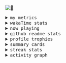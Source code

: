 [![🐙](https://hits.seeyoufarm.com/api/count/incr/badge.svg?url=https%3A%2F%2Fgithub.com%2Fktnkk%2Fhit-counter&count_bg=%23070707&title_bg=%23070707&icon=&icon_color=%23E7E7E7&title=visitors&edge_flat=true)](https://hits.seeyoufarm.com)

<details>
  <summary> <samp>my metrics</samp></summary>
  
  <br>
  
 ![🐳](https://github.com/kkhys/kkhys/blob/main/github-metrics.svg)
  
  ***
</details>

<details>
  <summary> <samp>wakaTime stats</samp></summary>
  
  <br>
  
<!--START_SECTION:waka-->
![Code Time](http://img.shields.io/badge/Code%20Time-5%2C854%20hrs%207%20mins-blue)

**🐱 My GitHub Data** 

> 📦 5.4 MB Used in GitHub's Storage 
 > 
> 🏆 527 Contributions in the Year 2025
 > 
> 💼 Opted to Hire
 > 
> 📜 9 Public Repositories 
 > 
> 🔑 24 Private Repositories 
 > 
**I'm a Night 🦉** 

```text
🌞 Morning                9394 commits        ███████░░░░░░░░░░░░░░░░░░   28.21 % 
🌆 Daytime                7120 commits        █████░░░░░░░░░░░░░░░░░░░░   21.38 % 
🌃 Evening                14274 commits       ███████████░░░░░░░░░░░░░░   42.86 % 
🌙 Night                  2515 commits        ██░░░░░░░░░░░░░░░░░░░░░░░   07.55 % 
```
📅 **I'm Most Productive on Sunday** 

```text
Monday                   3968 commits        ███░░░░░░░░░░░░░░░░░░░░░░   11.91 % 
Tuesday                  4540 commits        ███░░░░░░░░░░░░░░░░░░░░░░   13.63 % 
Wednesday                4483 commits        ███░░░░░░░░░░░░░░░░░░░░░░   13.46 % 
Thursday                 4679 commits        ████░░░░░░░░░░░░░░░░░░░░░   14.05 % 
Friday                   4766 commits        ████░░░░░░░░░░░░░░░░░░░░░   14.31 % 
Saturday                 4980 commits        ████░░░░░░░░░░░░░░░░░░░░░   14.95 % 
Sunday                   5887 commits        ████░░░░░░░░░░░░░░░░░░░░░   17.68 % 
```


📊 **This Week I Spent My Time On** 

```text
🕑︎ Time Zone: Asia/Tokyo

💬 Programming Languages: 
Other                    34 hrs 15 mins      ███████████░░░░░░░░░░░░░░   43.93 % 
TypeScript               20 hrs 51 mins      ███████░░░░░░░░░░░░░░░░░░   26.75 % 
Java                     8 hrs 49 mins       ███░░░░░░░░░░░░░░░░░░░░░░   11.32 % 
Image (svg)              5 hrs 34 mins       ██░░░░░░░░░░░░░░░░░░░░░░░   07.16 % 
MDX                      4 hrs 5 mins        █░░░░░░░░░░░░░░░░░░░░░░░░   05.24 % 

🔥 Editors: 
Chrome                   46 hrs 7 mins       ███████████████░░░░░░░░░░   59.15 % 
IntelliJ IDEA            20 hrs 20 mins      ███████░░░░░░░░░░░░░░░░░░   26.10 % 
WebStorm                 10 hrs 54 mins      ███░░░░░░░░░░░░░░░░░░░░░░   13.99 % 
DataGrip                 35 mins             ░░░░░░░░░░░░░░░░░░░░░░░░░   00.76 % 

💻 Operating System: 
Mac                      77 hrs 58 mins      █████████████████████████   100.00 % 
```


 Last Updated on 2025/02/13 18:55:36 UTC
<!--END_SECTION:waka-->
  
  ***
</details>


<details>
  <summary> <samp>now playing</samp></summary>
  
  <br>
 
 [![🐟](https://spotify-github-profile.vercel.app/api/view?uid=31ryofms4dnv7mrohhepo4c4zgqu&cover_image=true&theme=default&show_offline=false&background_color=121212&bar_color=53b14f&bar_color_cover=false)](https://open.spotify.com/user/31ryofms4dnv7mrohhepo4c4zgqu)
  
  ***
</details>

<details>
  <summary> <samp>github readme stats</samp></summary>
  
  <br>
  
 <p align="left"> 
  <img alt="🐠" src="https://github-readme-stats.vercel.app/api?username=kkhys&count_private=true&show_icons=true&theme=dark&include_all_commits=true" />
  <img alt="🐟" src="https://github-readme-stats.vercel.app/api/top-langs/?username=kkhys&layout=compact&theme=dark&langs_count=10&hide=HTML,CSS,SCSS" />
</p>
  
  ***
</details>

<details>
  <summary> <samp>profile trophies</samp></summary>
  
  <br>
  
  [![🐬](https://github-profile-trophy.vercel.app/?username=kkhys&rank=SECRET,SSS,SS,S,AAA,AA,A&theme=darkhub&row=1&margin-w=10&no-bg=true)](https://github.com/ryo-ma/github-profile-trophy)
  
  ***
</details>

<details>
  <summary> <samp>summary cards</samp></summary>
  
  <br>
  
  ![🐋](https://github-profile-summary-cards.vercel.app/api/cards/profile-details?username=kkhys&theme=github_dark)
  ![🦑](https://github-profile-summary-cards.vercel.app/api/cards/repos-per-language?username=kkhys&theme=github_dark)
  ![🦭](https://github-profile-summary-cards.vercel.app/api/cards/most-commit-language?username=kkhys&theme=github_dark)
  ![🦀](https://github-profile-summary-cards.vercel.app/api/cards/stats?username=kkhys&theme=github_dark)
  ![🦈](https://github-profile-summary-cards.vercel.app/api/cards/productive-time?username=kkhys&theme=github_dark)
  
  ***
</details>

<details>
  <summary> <samp>streak stats</samp></summary>
  
  <br>
  
  [![🐠](http://github-readme-streak-stats.herokuapp.com?user=kkhys&theme=dark)](https://git.io/streak-stats)
  
  ***
</details>

<details>
  <summary> <samp>activity graph</samp></summary>
  
  <br>
  
  [![🐡](https://github-readme-activity-graph.vercel.app/graph?username=kkhys&theme=xcode)](https://github.com/ashutosh00710/github-readme-activity-graph)
  
  ***
</details>
